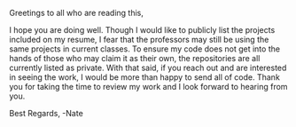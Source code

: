 Greetings to all who are reading this,

I hope you are doing well. Though I would like to publicly list the projects included on my resume, I
fear that the professors may still be using the same projects in current classes. To ensure my code does
not get into the hands of those who may claim it as their own, the repositories are all currently listed as
private. With that said, if you reach out and are interested in seeing the work, I would be more than happy
to send all of code. Thank you for taking the time to review my work and I look forward to hearing from you.

Best Regards,
-Nate
